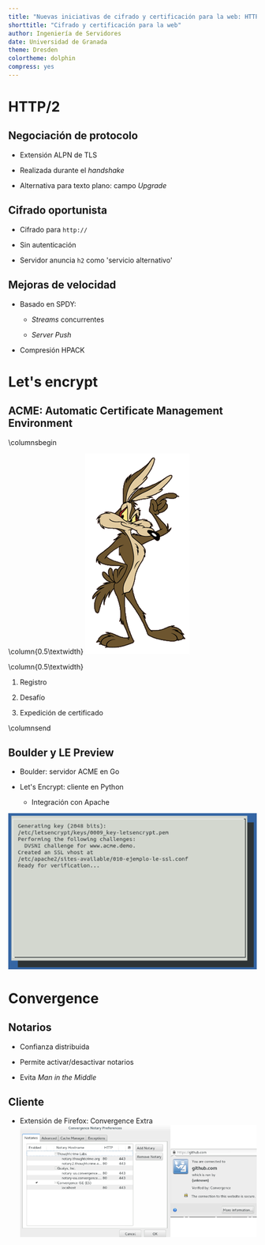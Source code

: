 ```yaml
---
title: "Nuevas iniciativas de cifrado y certificación para la web: HTTP/2, Let's Encrypt y Convergence"
shorttitle: "Cifrado y certificación para la web"
author: Ingeniería de Servidores
date: Universidad de Granada
theme: Dresden
colortheme: dolphin
compress: yes
---
```


# HTTP/2

## Negociación de protocolo

* Extensión ALPN de TLS

* Realizada durante el *handshake*

* Alternativa para texto plano: campo *Upgrade*

## Cifrado oportunista

* Cifrado para `http://`

* Sin autenticación

* Servidor anuncia `h2` como 'servicio alternativo'

## Mejoras de velocidad

* Basado en SPDY:

	* *Streams* concurrentes
	
	* *Server Push*
	
* Compresión HPACK

# Let's encrypt

## ACME: Automatic Certificate Management Environment

\columnsbegin

\column{0.5\textwidth}
![](img/wile-e-coyote.gif)

\column{0.5\textwidth}

1. Registro

1. Desafío

1. Expedición de certificado

\columnsend

## Boulder y LE Preview

* Boulder: servidor ACME en Go

* Let's Encrypt: cliente en Python
	* Integración con Apache
	
![](img/leclient.png)

# Convergence

## Notarios

* Confianza distribuida

* Permite activar/desactivar notarios

* Evita *Man in the Middle*

## Cliente

* Extensión de Firefox: Convergence Extra  
![](img/convergence.png)